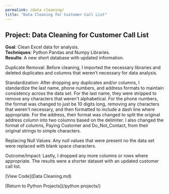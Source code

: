 ```yaml
---
permalink: /data cleaning/
title: "Data Cleaning for Customer Call List"
---
```


## Project: Data Cleaning for Customer Call List  
**Goal**: Clean Excel data for analysis.  
**Techniques**: Python Pandas and Numpy Libraries.  
**Results**: A new short database with updated information.

Duplicate Removal:
Before cleaning, I imported the necessary libraries and deleted duplicates and columns that weren't necessary for data analysis.

Standardization:
After dropping any duplicates and/or columns, I standardize the last name, phone numbers, and address formats to maintain consistency across the data set. For the last name, they were stripped to remove any characters that weren't alphabetical. For the phone numbers, the format was changed to just be 10 digits long, removing any characters that weren't necessary, and then formatted to include a dash line where appropriate. For the address, their format was changed to split the original address column into two columns based on the delimiter. I also changed the format of columns, Paying Customer and Do_Not_Contact, from their original strings to simple characters.

Replacing Null Values:
Any null values that were present no the data set were replaced with blank space characters.

Outcome/Impact:
Lastly, I dropped any more columns or rows where appropriate. The results were a shorter dataset with an updated customer call list.


[View Code](Data Cleaning.md)


[Return to Python Projects](/python projects/)
